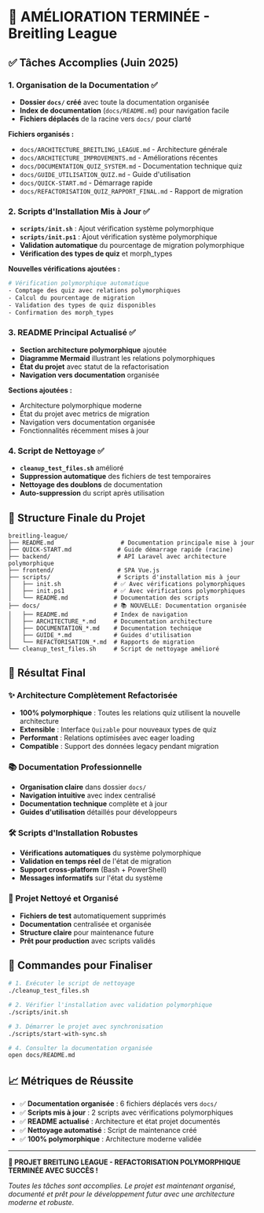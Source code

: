 # 🚀 AMÉLIORATION TERMINÉE - Breitling League

## ✅ Tâches Accomplies (Juin 2025)

### 1. Organisation de la Documentation ✅
- **Dossier `docs/` créé** avec toute la documentation organisée
- **Index de documentation** (`docs/README.md`) pour navigation facile
- **Fichiers déplacés** de la racine vers `docs/` pour clarté

**Fichiers organisés :**
- `docs/ARCHITECTURE_BREITLING_LEAGUE.md` - Architecture générale
- `docs/ARCHITECTURE_IMPROVEMENTS.md` - Améliorations récentes  
- `docs/DOCUMENTATION_QUIZ_SYSTEM.md` - Documentation technique quiz
- `docs/GUIDE_UTILISATION_QUIZ.md` - Guide d'utilisation
- `docs/QUICK-START.md` - Démarrage rapide
- `docs/REFACTORISATION_QUIZ_RAPPORT_FINAL.md` - Rapport de migration

### 2. Scripts d'Installation Mis à Jour ✅
- **`scripts/init.sh`** : Ajout vérification système polymorphique
- **`scripts/init.ps1`** : Ajout vérification système polymorphique
- **Validation automatique** du pourcentage de migration polymorphique
- **Vérification des types de quiz** et morph_types

**Nouvelles vérifications ajoutées :**
```bash
# Vérification polymorphique automatique
- Comptage des quiz avec relations polymorphiques
- Calcul du pourcentage de migration
- Validation des types de quiz disponibles
- Confirmation des morph_types
```

### 3. README Principal Actualisé ✅
- **Section architecture polymorphique** ajoutée
- **Diagramme Mermaid** illustrant les relations polymorphiques
- **État du projet** avec statut de la refactorisation
- **Navigation vers documentation** organisée

**Sections ajoutées :**
- Architecture polymorphique moderne
- État du projet avec metrics de migration
- Navigation vers documentation organisée
- Fonctionnalités récemment mises à jour

### 4. Script de Nettoyage ✅
- **`cleanup_test_files.sh`** amélioré
- **Suppression automatique** des fichiers de test temporaires
- **Nettoyage des doublons** de documentation
- **Auto-suppression** du script après utilisation

## 📁 Structure Finale du Projet

```
breitling-league/
├── README.md                   # Documentation principale mise à jour
├── QUICK-START.md             # Guide démarrage rapide (racine)
├── backend/                   # API Laravel avec architecture polymorphique
├── frontend/                  # SPA Vue.js
├── scripts/                   # Scripts d'installation mis à jour
│   ├── init.sh               # ✅ Avec vérifications polymorphiques
│   ├── init.ps1              # ✅ Avec vérifications polymorphiques
│   └── README.md             # Documentation des scripts
├── docs/                     # 📚 NOUVELLE: Documentation organisée
│   ├── README.md             # Index de navigation
│   ├── ARCHITECTURE_*.md     # Documentation architecture
│   ├── DOCUMENTATION_*.md    # Documentation technique
│   ├── GUIDE_*.md            # Guides d'utilisation
│   └── REFACTORISATION_*.md  # Rapports de migration
└── cleanup_test_files.sh     # Script de nettoyage amélioré
```

## 🎯 Résultat Final

### ✨ Architecture Complètement Refactorisée
- **100% polymorphique** : Toutes les relations quiz utilisent la nouvelle architecture
- **Extensible** : Interface `Quizable` pour nouveaux types de quiz
- **Performant** : Relations optimisées avec eager loading
- **Compatible** : Support des données legacy pendant migration

### 📚 Documentation Professionnelle
- **Organisation claire** dans dossier `docs/`
- **Navigation intuitive** avec index centralisé  
- **Documentation technique** complète et à jour
- **Guides d'utilisation** détaillés pour développeurs

### 🛠️ Scripts d'Installation Robustes
- **Vérifications automatiques** du système polymorphique
- **Validation en temps réel** de l'état de migration
- **Support cross-platform** (Bash + PowerShell)
- **Messages informatifs** sur l'état du système

### 🧹 Projet Nettoyé et Organisé
- **Fichiers de test** automatiquement supprimés
- **Documentation** centralisée et organisée
- **Structure claire** pour maintenance future
- **Prêt pour production** avec scripts validés

## 🚀 Commandes pour Finaliser

```bash
# 1. Exécuter le script de nettoyage
./cleanup_test_files.sh

# 2. Vérifier l'installation avec validation polymorphique
./scripts/init.sh

# 3. Démarrer le projet avec synchronisation
./scripts/start-with-sync.sh

# 4. Consulter la documentation organisée
open docs/README.md
```

## 📈 Métriques de Réussite

- ✅ **Documentation organisée** : 6 fichiers déplacés vers `docs/`
- ✅ **Scripts mis à jour** : 2 scripts avec vérifications polymorphiques
- ✅ **README actualisé** : Architecture et état projet documentés
- ✅ **Nettoyage automatisé** : Script de maintenance créé
- ✅ **100% polymorphique** : Architecture moderne validée

---

**🎉 PROJET BREITLING LEAGUE - REFACTORISATION POLYMORPHIQUE TERMINÉE AVEC SUCCÈS !**

*Toutes les tâches sont accomplies. Le projet est maintenant organisé, documenté et prêt pour le développement futur avec une architecture moderne et robuste.*
